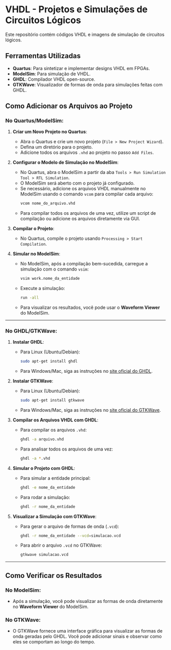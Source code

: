 # VHDL - Projetos e Simulações de Circuitos Lógicos

Este repositório contém códigos VHDL e imagens de simulação de circuitos lógicos.

## Ferramentas Utilizadas

- **Quartus**: Para sintetizar e implementar designs VHDL em FPGAs.
- **ModelSim**: Para simulação de VHDL.
- **GHDL**: Compilador VHDL open-source.
- **GTKWave**: Visualizador de formas de onda para simulações feitas com GHDL.

## Como Adicionar os Arquivos ao Projeto

### No **Quartus/ModelSim**:

1. **Criar um Novo Projeto no Quartus**:
   - Abra o Quartus e crie um novo projeto (`File > New Project Wizard`).
   - Defina um diretório para o projeto.
   - Adicione todos os arquivos `.vhd` ao projeto no passo `Add Files`.

2. **Configurar o Modelo de Simulação no ModelSim**:
   - No Quartus, abra o ModelSim a partir da aba `Tools > Run Simulation Tool > RTL Simulation`.
   - O ModelSim será aberto com o projeto já configurado.
   - Se necessário, adicione os arquivos VHDL manualmente no ModelSim usando o comando `vcom` para compilar cada arquivo:
     ```bash
     vcom nome_do_arquivo.vhd
     ```
   - Para compilar todos os arquivos de uma vez, utilize um script de compilação ou adicione os arquivos diretamente via GUI.

3. **Compilar o Projeto**:
   - No Quartus, compile o projeto usando `Processing > Start Compilation`.

4. **Simular no ModelSim**:
   - No ModelSim, após a compilação bem-sucedida, carregue a simulação com o comando `vsim`:
     ```bash
     vsim work.nome_da_entidade
     ```
   - Execute a simulação:
     ```bash
     run -all
     ```
   - Para visualizar os resultados, você pode usar o **Waveform Viewer** do ModelSim.

---

### No **GHDL/GTKWave**:

1. **Instalar GHDL**:
   - Para Linux (Ubuntu/Debian):
     ```bash
     sudo apt-get install ghdl
     ```
   - Para Windows/Mac, siga as instruções no [site oficial do GHDL](https://ghdl.readthedocs.io/).

2. **Instalar GTKWave**:
   - Para Linux (Ubuntu/Debian):
     ```bash
     sudo apt-get install gtkwave
     ```
   - Para Windows/Mac, siga as instruções no [site oficial do GTKWave](http://gtkwave.sourceforge.net/).

3. **Compilar os Arquivos VHDL com GHDL**:
   - Para compilar os arquivos `.vhd`:
     ```bash
     ghdl -a arquivo.vhd
     ```
   - Para analisar todos os arquivos de uma vez:
     ```bash
     ghdl -a *.vhd
     ```

4. **Simular o Projeto com GHDL**:
   - Para simular a entidade principal:
     ```bash
     ghdl -e nome_da_entidade
     ```
   - Para rodar a simulação:
     ```bash
     ghdl -r nome_da_entidade
     ```

5. **Visualizar a Simulação com GTKWave**:
   - Para gerar o arquivo de formas de onda (`.vcd`):
     ```bash
     ghdl -r nome_da_entidade --vcd=simulacao.vcd
     ```
   - Para abrir o arquivo `.vcd` no GTKWave:
     ```bash
     gtkwave simulacao.vcd
     ```

---

## Como Verificar os Resultados

### No **ModelSim**:
- Após a simulação, você pode visualizar as formas de onda diretamente no **Waveform Viewer** do ModelSim.
  
### No **GTKWave**:
- O GTKWave fornece uma interface gráfica para visualizar as formas de onda geradas pelo GHDL. Você pode adicionar sinais e observar como eles se comportam ao longo do tempo.

